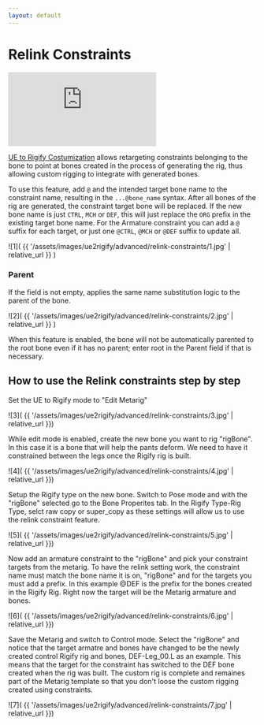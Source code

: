 ```yaml
---
layout: default
---
```


# Relink Constraints
<iframe src="https://blender-tools-documentation.s3.amazonaws.com/ue2rigify/advanced/relink-constraints.mp4" frameborder="0" allow="accelerometer; autoplay; clipboard-write; encrypted-media; gyroscope; picture-in-picture" allowfullscreen></iframe>

[UE to Rigify Costumization](https://docs.blender.org/manual/en/latest/addons/rigging/rigify/rig_types/basic.html) allows retargeting constraints belonging to the bone to point at bones created in the process of generating the rig, thus allowing custom rigging to integrate with generated bones.

To use this feature, add `@` and the intended target bone name to the constraint name, resulting in the `...@bone_name` syntax. After all bones of the rig are generated, the constraint target bone will be replaced. If the new bone name is just `CTRL`, `MCH` or `DEF`, this will just replace the `ORG` prefix in the existing target bone name. For the Armature constraint you can add a `@` suffix for each target, or just one `@CTRL`, `@MCH` or `@DEF` suffix to update all.

![1]( {{ '/assets/images/ue2rigify/advanced/relink-constraints/1.jpg' | relative_url }} )

### Parent
If the field is not empty, applies the same name substitution logic to the parent of the bone.

![2]( {{ '/assets/images/ue2rigify/advanced/relink-constraints/2.jpg' | relative_url }} )

When this feature is enabled, the bone will not be automatically parented to the root bone even if it has no parent; enter root in the Parent field if that is necessary.


## How to use the Relink constraints step by step
Set the UE to Rigify mode to "Edit Metarig"

![3]( {{ '/assets/images/ue2rigify/advanced/relink-constraints/3.jpg' | relative_url }})

While edit mode is enabled, create the new bone you want to rig "rigBone". In this case it is a bone that will help the pants deform. We need to have it constrained between the legs once the Rigify rig is built.

![4]( {{ '/assets/images/ue2rigify/advanced/relink-constraints/4.jpg' | relative_url }})

Setup the Rigify type on the new bone. Switch to Pose mode and with the "rigBone" selected go to the Bone Properites tab. In the Rigify Type-Rig Type, selct raw copy or super_copy as these settings will allow us to use the relink constraint feature.

![5]( {{ '/assets/images/ue2rigify/advanced/relink-constraints/5.jpg' | relative_url }})

Now add an armature constraint to the "rigBone" and pick your constraint targets from the metarig. To have the relink setting work, the constraint name must match the bone name it is on, "rigBone" and for the targets you must add a prefix. In this example @DEF is the prefix for the bones created in the Rigify Rig. Right now the target will be the Metarig armature and bones.

![6]( {{ '/assets/images/ue2rigify/advanced/relink-constraints/6.jpg' | relative_url }})

Save the Metarig and switch to Control mode. Select the "rigBone" and notice that the target armatre and bones have changed to be the newly created control Rigify rig and bones, DEF-Leg_00.L as an example. This means that the target for the constraint has switched to the DEF bone created when the rig was built. The custom rig is complete and remaines part of the Metarig template so that you don't loose the custom rigging created using constraints.

![7]( {{ '/assets/images/ue2rigify/advanced/relink-constraints/7.jpg' | relative_url }})
